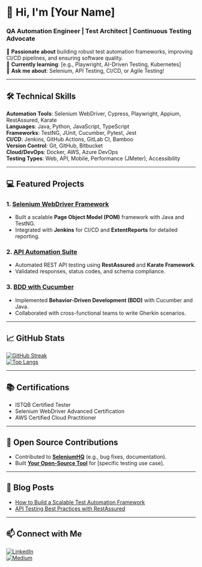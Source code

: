 # 👋 Hi, I'm [Your Name]  
### QA Automation Engineer | Test Architect | Continuous Testing Advocate  

🔭 **Passionate about** building robust test automation frameworks, improving CI/CD pipelines, and ensuring software quality.  
🌱 **Currently learning**: [e.g., Playwright, AI-Driven Testing, Kubernetes]  
💬 **Ask me about**: Selenium, API Testing, CI/CD, or Agile Testing!  

---

## 🛠️ **Technical Skills**  
**Automation Tools**: Selenium WebDriver, Cypress, Playwright, Appium, RestAssured, Karate  
**Languages**: Java, Python, JavaScript, TypeScript  
**Frameworks**: TestNG, JUnit, Cucumber, Pytest, Jest  
**CI/CD**: Jenkins, GitHub Actions, GitLab CI, Bamboo  
**Version Control**: Git, GitHub, Bitbucket  
**Cloud/DevOps**: Docker, AWS, Azure DevOps  
**Testing Types**: Web, API, Mobile, Performance (JMeter), Accessibility  

---

## 💻 **Featured Projects**  
### 1. [Selenium WebDriver Framework](link-to-repo)  
- Built a scalable **Page Object Model (POM)** framework with Java and TestNG.  
- Integrated with **Jenkins** for CI/CD and **ExtentReports** for detailed reporting.  

### 2. [API Automation Suite](link-to-repo)  
- Automated REST API testing using **RestAssured** and **Karate Framework**.  
- Validated responses, status codes, and schema compliance.  

### 3. [BDD with Cucumber](link-to-repo)  
- Implemented **Behavior-Driven Development (BDD)** with Cucumber and Java.  
- Collaborated with cross-functional teams to write Gherkin scenarios.  

---

## 📈 **GitHub Stats**  
[![GitHub Streak](https://streak-stats.demolab.com/?user=yourusername&theme=dark)](https://git.io/streak-stats)  
[![Top Langs](https://github-readme-stats.vercel.app/api/top-langs/?username=yourusername&layout=compact&theme=vision-friendly-dark)](https://github.com/anuraghazra/github-readme-stats)  

---

## 📚 **Certifications**  
- ISTQB Certified Tester  
- Selenium WebDriver Advanced Certification  
- AWS Certified Cloud Practitioner  

---

## 🤝 **Open Source Contributions**  
- Contributed to **[SeleniumHQ](https://github.com/SeleniumHQ/selenium)** (e.g., bug fixes, documentation).  
- Built **[Your Open-Source Tool](link-to-repo)** for [specific testing use case].  

---

## 📝 **Blog Posts**  
- [How to Build a Scalable Test Automation Framework](link-to-blog)  
- [API Testing Best Practices with RestAssured](link-to-blog)  

---

## 📫 **Connect with Me**  
[![LinkedIn](https://img.shields.io/badge/LinkedIn-0077B5?style=flat&logo=linkedin&logoColor=white)](your-linkedin-url)  
[![Medium](https://img.shields.io/badge/Medium-12100E?style=flat&logo=medium&logoColor=white)](your-medium-url)  

